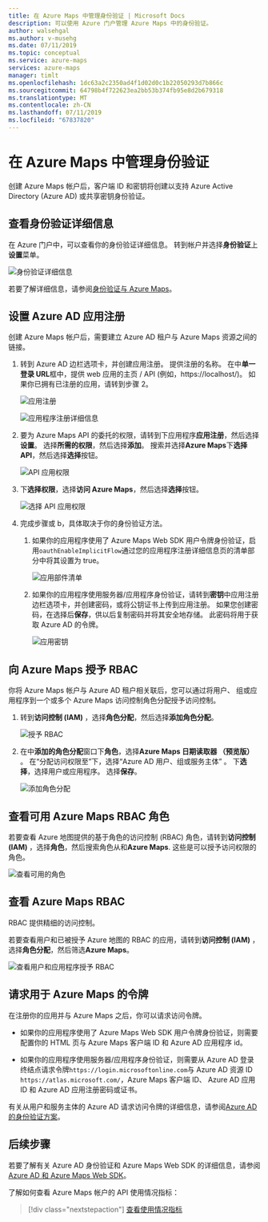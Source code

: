 ```yaml
---
title: 在 Azure Maps 中管理身份验证 | Microsoft Docs
description: 可以使用 Azure 门户管理 Azure Maps 中的身份验证。
author: walsehgal
ms.author: v-musehg
ms.date: 07/11/2019
ms.topic: conceptual
ms.service: azure-maps
services: azure-maps
manager: timlt
ms.openlocfilehash: 1dc63a2c2350ad4f1d02d0c1b22050293d7b866c
ms.sourcegitcommit: 64798b4f722623ea2bb53b374fb95e8d2b679318
ms.translationtype: MT
ms.contentlocale: zh-CN
ms.lasthandoff: 07/11/2019
ms.locfileid: "67837820"
---
```

# <a name="manage-authentication-in-azure-maps"></a>在 Azure Maps 中管理身份验证

创建 Azure Maps 帐户后，客户端 ID 和密钥将创建以支持 Azure Active Directory (Azure AD) 或共享密钥身份验证。

## <a name="view-authentication-details"></a>查看身份验证详细信息

在 Azure 门户中，可以查看你的身份验证详细信息。 转到帐户并选择**身份验证**上**设置**菜单。

![身份验证详细信息](./media/how-to-manage-authentication/how-to-view-auth.png)

 若要了解详细信息，请参阅[身份验证与 Azure Maps](https://aka.ms/amauth)。


## <a name="set-up-azure-ad-app-registration"></a>设置 Azure AD 应用注册

创建 Azure Maps 帐户后，需要建立 Azure AD 租户与 Azure Maps 资源之间的链接。

1. 转到 Azure AD 边栏选项卡，并创建应用注册。 提供注册的名称。 在中**单一登录 URL**框中，提供 web 应用的主页 / API (例如，https:\//localhost/)。 如果你已拥有已注册的应用，请转到步骤 2。

    ![应用注册](./media/how-to-manage-authentication/app-registration.png)

    ![应用程序注册详细信息](./media/how-to-manage-authentication/app-create.png)

2. 要为 Azure Maps API 的委托的权限，请转到下应用程序**应用注册**，然后选择**设置**。  选择**所需的权限**，然后选择**添加**。 搜索并选择**Azure Maps**下**选择 API**，然后选择**选择**按钮。

    ![API 应用权限](./media/how-to-manage-authentication/app-permissions.png)

3. 下**选择权限**，选择**访问 Azure Maps**，然后选择**选择**按钮。

    ![选择 API 应用权限](./media/how-to-manage-authentication/select-app-permissions.png)

4. 完成步骤或 b，具体取决于你的身份验证方法。

    1. 如果你的应用程序使用了 Azure Maps Web SDK 用户令牌身份验证，启用`oauthEnableImplicitFlow`通过您的应用程序注册详细信息页的清单部分中将其设置为 true。
    
       ![应用部件清单](./media/how-to-manage-authentication/app-manifest.png)

    2. 如果你的应用程序使用服务器/应用程序身份验证，请转到**密钥**中应用注册边栏选项卡，并创建密码，或将公钥证书上传到应用注册。 如果您创建密码，在选择后**保存**，供以后复制密码并将其安全地存储。 此密码将用于获取 Azure AD 的令牌。

       ![应用密钥](./media/how-to-manage-authentication/app-keys.png)


## <a name="grant-rbac-to-azure-maps"></a>向 Azure Maps 授予 RBAC

你将 Azure Maps 帐户与 Azure AD 租户相关联后，您可以通过将用户、 组或应用程序到一个或多个 Azure Maps 访问控制角色分配授予访问控制。

1. 转到**访问控制 (IAM)** ，选择**角色分配**，然后选择**添加角色分配**。

    ![授予 RBAC](./media/how-to-manage-authentication/how-to-grant-rbac.png)

2. 在中**添加的角色分配**窗口下**角色**，选择**Azure Maps 日期读取器 （预览版）** 。 在“分配访问权限至”下，选择“Azure AD 用户、组或服务主体”   。 下**选择**，选择用户或应用程序。 选择**保存**。

    ![添加角色分配](./media/how-to-manage-authentication/add-role-assignment.png)

## <a name="view-available-azure-maps-rbac-roles"></a>查看可用 Azure Maps RBAC 角色

若要查看 Azure 地图提供的基于角色的访问控制 (RBAC) 角色，请转到**访问控制 (IAM)** ，选择**角色**，然后搜索角色从和**Azure Maps**. 这些是可以授予访问权限的角色。

![查看可用的角色](./media/how-to-manage-authentication/how-to-view-avail-roles.png)


## <a name="view-azure-maps-rbac"></a>查看 Azure Maps RBAC

RBAC 提供精细的访问控制。

若要查看用户和已被授予 Azure 地图的 RBAC 的应用，请转到**访问控制 (IAM)** ，选择**角色分配**，然后筛选**Azure Maps**。

![查看用户和应用程序授予 RBAC](./media/how-to-manage-authentication/how-to-view-amrbac.png)


## <a name="request-tokens-for-azure-maps"></a>请求用于 Azure Maps 的令牌

在注册你的应用并与 Azure Maps 之后，你可以请求访问令牌。

* 如果你的应用程序使用了 Azure Maps Web SDK 用户令牌身份验证，则需要配置你的 HTML 页与 Azure Maps 客户端 ID 和 Azure AD 应用程序 id。

* 如果你的应用程序使用服务器/应用程序身份验证，则需要从 Azure AD 登录终结点请求令牌`https://login.microsoftonline.com`与 Azure AD 资源 ID `https://atlas.microsoft.com/`，Azure Maps 客户端 ID、 Azure AD 应用 ID 和 Azure AD 应用注册密码或证书。

有关从用户和服务主体的 Azure AD 请求访问令牌的详细信息，请参阅[Azure AD 的身份验证方案](https://docs.microsoft.com/azure/active-directory/develop/authentication-scenarios)。


## <a name="next-steps"></a>后续步骤

若要了解有关 Azure AD 身份验证和 Azure Maps Web SDK 的详细信息，请参阅 [Azure AD 和 Azure Maps Web SDK](https://docs.microsoft.com/azure/azure-maps/how-to-use-map-control)。

了解如何查看 Azure Maps 帐户的 API 使用情况指标：
> [!div class="nextstepaction"] 
> [查看使用情况指标](how-to-view-api-usage.md)